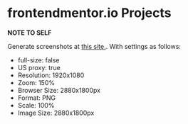 # frontendmentor.io Projects

**NOTE TO SELF**

Generate screenshots at [this site.](https://www.site-shot.com/). With settings as follows:
- full-size: false
- US proxy: true
- Resolution: 1920x1080
- Zoom: 150%
- Browser Size: 2880x1800px
- Format: PNG
- Scale: 100%
- Image Size: 2880x1800px